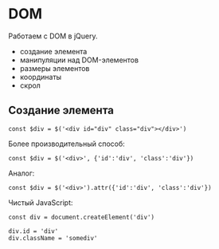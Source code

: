 # DOM
Работаем с DOM в jQuery.

- создание элемента
- манипуляции над DOM-элементов
- размеры элементов
- координаты
- скрол

## Создание элемента

    const $div = $('<div id="div" class="div"></div>')

Более производительный способ:

    const $div = $('<div>', {'id':'div', 'class':'div'})

Аналог:

    const $div = $('<div>').attr({'id':'div', 'class':'div'})

Чистый JavaScript:

    const div = document.createElement('div')

    div.id = 'div'
    div.className = 'somediv'
